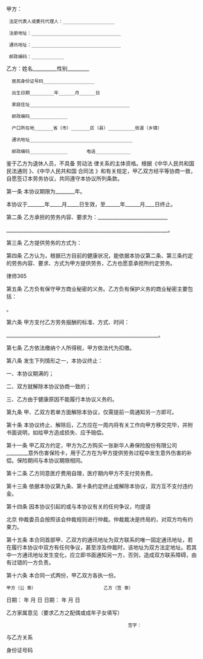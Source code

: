 
 甲方：
 
     法定代表人或委托代理人：___________________
 
     注册地址：_________________________________
 
     通讯地址：_________________________________
 
     邮政编码：____________
 
 乙方：姓名__________性别_________
 
      居民身份证号码___________________
 
      出生日期_________年______月______日
 
      家庭住址_____________________________________
 
      邮政编码______________
 
      户口所在地_______省（市）_______区（县）__________街道（乡镇）
 
      通讯地址______________________________________
 
      邮政编码______________       电话_____________
 
 鉴于乙方为退休人员，不具备
劳动法
律关系的主体资格。根据《中华人民共和国
民法通则
》、《中华人民共和国
合同法
》和有关规定，甲乙双方经平等协商一致，自愿签订本劳务协议，共同遵守本协议所列条款。
 
 第一条 本协议期限为________年。
 
 本协议于_______年_____月_____日生效，至______年______月____日终止。
 
 第二条 乙方承担的劳务内容、要求为：_____________________________
 
 ___________________________________________________________________。
 
 第三条 乙方提供劳务的方式为：
 
 第四条 乙方认为，根据已方目前的健康状况，能依据本协议第二条、第三条约定的劳务内容、要求、方式为甲方提供劳务，乙方也愿意承担所约定劳务。
 




 
律师365






 第五条 乙方负有保守甲方商业秘密的义务。乙方负有保护义务的商业秘密主要包括：

 

 。

 

 第六条 甲方支付乙方劳务报酬的标准、方式、时间：

 

 _______________________________________________________________。

 

 第七条 乙方依法缴纳个人所得税，甲方依法代为扣缴。

 

 第八条 发生下列情形之一，本协议终止：

 

 一、本协议期满的；

 

 二、双方就解除本协议协商一致的；

 

 三、乙方由于健康原因不能履行本协议义务的。

 

 第九条 甲、乙双方若单方面解除本协议，仅需提前一周通知另一方即可。

 

 第十条 本协议终止、解除后，乙方应在一周内将有关工作向甲方移交完毕，并附书面说明，如给甲方造成损失、应予赔偿。

 

 第十一条 甲乙双方约定，甲方为乙方购买一张新华人寿保险股份有限公司_________意外伤害保险卡，用于乙方在为甲方提供劳务过程中发生意外伤害的补偿。保险期间与本协议期限相同。

 

 第十二条 乙方同意医疗费用自理，医疗期内甲方不支付劳务费。

 

 第十三条 依据本协议第九条、第十条约定终止或解除本协议，双方互不支付违约金。

 

 第十四条 因本协议引起的或与本协议有关的任何争议，均提请

北京
仲裁委员会按照该会仲裁规则进行仲裁。仲裁裁决是终局的，对双方均有约束力。

 

 第十五条 本合同首部甲、乙双方的通讯地址为双方联系的唯一固定通讯地址，若在履行本协议中双方有任何争议，甚至涉及仲裁时，该地址为双方法定地址。若其中一方通讯地址发生变化，应立即书面通知另一方，否则，造成双方联系障碍，由有过错的一方负责。

 

 第十六条 本合同一式两份，甲乙双方各执一份。

 

    甲方（公 章）                         乙方（签 章）

 

 日期：  年  月  日                 日期：  年  月  日

 

 乙方家属意见（要求乙方之配偶或成年子女填写）

  

                                                 签字：

  

 与乙方关系

     

 身份证号码

     

 


 

 
 
 
 
 
  


  
 

  


  


  
 
 
 
 

